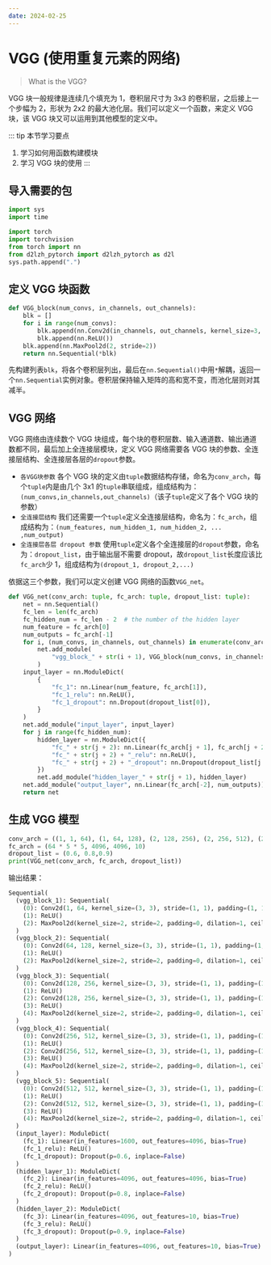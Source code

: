 ```yaml
---
date: 2024-02-25
---
```

# VGG (使用重复元素的网络)


> What is the VGG?

VGG 块一般规律是连续几个填充为 1，卷积层尺寸为 3x3 的卷积层，之后接上一个步幅为 2，形状为 2x2 的最大池化层。我们可以定义一个函数，来定义 VGG 块，该 VGG 块又可以运用到其他模型的定义中。

::: tip 本节学习要点

1. 学习如何用函数构建模块
2. 学习 VGG 块的使用
   :::

## 导入需要的包

```python
import sys
import time

import torch
import torchvision
from torch import nn
from d2lzh_pytorch import d2lzh_pytorch as d2l
sys.path.append(".")
```

## 定义 VGG 块函数

```python
def VGG_block(num_convs, in_channels, out_channels):
    blk = []
    for i in range(num_convs):
        blk.append(nn.Conv2d(in_channels, out_channels, kernel_size=3, padding=1))
        blk.append(nn.ReLU())
    blk.append(nn.MaxPool2d(2, stride=2))
    return nn.Sequential(*blk)
```

先构建列表`blk`，将各个卷积层列出，最后在`nn.Sequential()`中用`*`解耦，返回一个`nn.Sequential`实例对象。卷积层保持输入矩阵的高和宽不变，而池化层则对其减半。

## VGG 网络

VGG 网络由连续数个 VGG 块组成，每个块的卷积层数、输入通道数、输出通道数都不同，最后加上全连接层模块，定义 VGG 网络需要各 VGG 块的参数、全连接层结构、全连接层各层的`dropout`参数。

- `各VGG块参数` 各个 VGG 块的定义由`tuple`数据结构存储，命名为`conv_arch`，每个`tuple`内是由几个 3x1 的`tuple`串联组成，组成结构为：`(num_convs,in_channels,out_channels)`（该子`tuple`定义了各个 VGG 块的参数）
- `全连接层结构` 我们还需要一个`tuple`定义全连接层结构，命名为：`fc_arch`，组成结构为：`(num_features, num_hidden_1, num_hidden_2, ... ,num_output)`
- `全连接层各层 dropout 参数` 使用`tuple`定义各个全连接层的`dropout`参数，命名为：`dropout_list`，由于输出层不需要 dropout，故`dropout_list`长度应该比`fc_arch`少 1，组成结构为`(dropout_1, dropout_2,...)`

依据这三个参数，我们可以定义创建 VGG 网络的函数`VGG_net`。

```python
def VGG_net(conv_arch: tuple, fc_arch: tuple, dropout_list: tuple):
    net = nn.Sequential()
    fc_len = len(fc_arch)
    fc_hidden_num = fc_len - 2  # the number of the hidden layer
    num_feature = fc_arch[0]
    num_outputs = fc_arch[-1]
    for i, (num_convs, in_channels, out_channels) in enumerate(conv_arch):
        net.add_module(
            "vgg_block_" + str(i + 1), VGG_block(num_convs, in_channels, out_channels)
        )
    input_layer = nn.ModuleDict(
        {
            "fc_1": nn.Linear(num_feature, fc_arch[1]),
            "fc_1_relu": nn.ReLU(),
            "fc_1_dropout": nn.Dropout(dropout_list[0]),
        }
    )
    net.add_module("input_layer", input_layer)
    for j in range(fc_hidden_num):
        hidden_layer = nn.ModuleDict({
            "fc_" + str(j + 2): nn.Linear(fc_arch[j + 1], fc_arch[j + 2]),
            "fc_" + str(j + 2) + "_relu": nn.ReLU(),
            "fc_" + str(j + 2) + "_dropout": nn.Dropout(dropout_list[j + 1]),
        })
        net.add_module("hidden_layer_" + str(j + 1), hidden_layer)
    net.add_module("output_layer", nn.Linear(fc_arch[-2], num_outputs))
    return net
```

## 生成 VGG 模型

```python
conv_arch = ((1, 1, 64), (1, 64, 128), (2, 128, 256), (2, 256, 512), (2, 512, 512))
fc_arch = (64 * 5 * 5, 4096, 4096, 10)
dropout_list = (0.6, 0.8,0.9)
print(VGG_net(conv_arch, fc_arch, dropout_list))
```

输出结果：

```python
Sequential(
  (vgg_block_1): Sequential(
    (0): Conv2d(1, 64, kernel_size=(3, 3), stride=(1, 1), padding=(1, 1))
    (1): ReLU()
    (2): MaxPool2d(kernel_size=2, stride=2, padding=0, dilation=1, ceil_mode=False)
  )
  (vgg_block_2): Sequential(
    (0): Conv2d(64, 128, kernel_size=(3, 3), stride=(1, 1), padding=(1, 1))
    (1): ReLU()
    (2): MaxPool2d(kernel_size=2, stride=2, padding=0, dilation=1, ceil_mode=False)
  )
  (vgg_block_3): Sequential(
    (0): Conv2d(128, 256, kernel_size=(3, 3), stride=(1, 1), padding=(1, 1))
    (1): ReLU()
    (2): Conv2d(128, 256, kernel_size=(3, 3), stride=(1, 1), padding=(1, 1))
    (3): ReLU()
    (4): MaxPool2d(kernel_size=2, stride=2, padding=0, dilation=1, ceil_mode=False)
  )
  (vgg_block_4): Sequential(
    (0): Conv2d(256, 512, kernel_size=(3, 3), stride=(1, 1), padding=(1, 1))
    (1): ReLU()
    (2): Conv2d(256, 512, kernel_size=(3, 3), stride=(1, 1), padding=(1, 1))
    (3): ReLU()
    (4): MaxPool2d(kernel_size=2, stride=2, padding=0, dilation=1, ceil_mode=False)
  )
  (vgg_block_5): Sequential(
    (0): Conv2d(512, 512, kernel_size=(3, 3), stride=(1, 1), padding=(1, 1))
    (1): ReLU()
    (2): Conv2d(512, 512, kernel_size=(3, 3), stride=(1, 1), padding=(1, 1))
    (3): ReLU()
    (4): MaxPool2d(kernel_size=2, stride=2, padding=0, dilation=1, ceil_mode=False)
  )
  (input_layer): ModuleDict(
    (fc_1): Linear(in_features=1600, out_features=4096, bias=True)
    (fc_1_relu): ReLU()
    (fc_1_dropout): Dropout(p=0.6, inplace=False)
  )
  (hidden_layer_1): ModuleDict(
    (fc_2): Linear(in_features=4096, out_features=4096, bias=True)
    (fc_2_relu): ReLU()
    (fc_2_dropout): Dropout(p=0.8, inplace=False)
  )
  (hidden_layer_2): ModuleDict(
    (fc_3): Linear(in_features=4096, out_features=10, bias=True)
    (fc_3_relu): ReLU()
    (fc_3_dropout): Dropout(p=0.9, inplace=False)
  )
  (output_layer): Linear(in_features=4096, out_features=10, bias=True)
)
```
